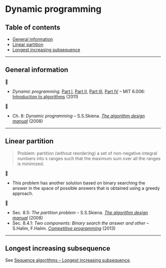 # Dynamic programming <!-- omit in toc -->

## Table of contents <!-- omit in toc -->

- [General information](#general-information)
- [Linear partition](#linear-partition)
- [Longest increasing subsequence](#longest-increasing-subsequence)

---

## General information

:movie_camera:

- *Dynamic programming.* [Part I](https://www.youtube.com/watch?v=OQ5jsbhAv_M), [Part II](https://www.youtube.com/watch?v=ENyox7kNKeY), [Part III](https://www.youtube.com/watch?v=ocZMDMZwhCY), [Part IV](https://www.youtube.com/watch?v=tp4_UXaVyx8) &ndash; MIT 6.006: [Introduction to algorithms](https://ocw.mit.edu/courses/electrical-engineering-and-computer-science/6-006-introduction-to-algorithms-fall-2011/index.htm) (2011)

:book:

- Ch. 8: *Dynamic programming* &ndash; S.S.Skiena. [*The algorithm design manual*](http://www.algorist.com/) (2008)

---

## Linear partition

> Problem: partition (without reordering) a set of non-negative integral numbers into `k` ranges such that the maximum sum over all the ranges is minimized.

:memo:

- This problem has another solution based on binary searching the answer in the space of possible answers that is obtained using a greedy approach.

:book:

- Sec. 8.5: *The partition problem* &ndash; S.S.Skiena. [*The algorithm design manual*](http://www.algorist.com/) (2008)
- Sec. 8.4.1: *Two components: Binary search the answer and other* &ndash; S.Halim, F.Halim. [*Competitive programming*](https://cpbook.net/) (2013)

---

## Longest increasing subsequence

See [Sequence algorithms &ndash; Longest increasing subsequence](sequence_algorithms.md#longest-increasing-subsequence).


<!--
Maximum square in bool matrix:

- D.Gries. *A note on a standard strategy for developing loop invariants and loops*. Science of computer programming *2*, [207](https://dx.doi.org/10.1016/0167-6423(83)90015-1) (1982).\
[Full text](https://core.ac.uk/download/pdf/82596333.pdf)

https://dl.acm.org/citation.cfm?id=800754
 -->
